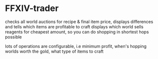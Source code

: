 # FFXIV-trader
checks all world auctions for recipe & final item price, displays differences and tells which items are profitable to craft
displays which world sells reagents for cheapest amount, so you can do shopping in shortest hops possible

lots of operations are configurable, i.e minimum profit, when's hopping worlds worth the gold, what type of items to craft
